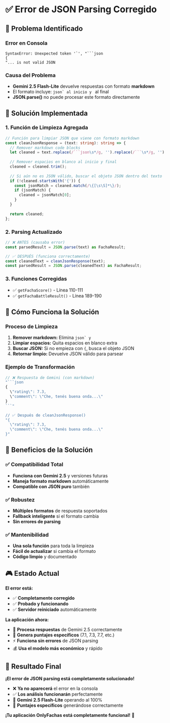 # ✅ Error de JSON Parsing Corregido

## 🐛 Problema Identificado

### Error en Consola
```
SyntaxError: Unexpected token '`', "```json
{
"... is not valid JSON
```

### Causa del Problema
- **Gemini 2.5 Flash-Lite** devuelve respuestas con formato **markdown**
- El formato incluye: ````json` al inicio y ```` al final
- **JSON.parse()** no puede procesar este formato directamente

## 🔧 Solución Implementada

### 1. Función de Limpieza Agregada
```typescript
// Función para limpiar JSON que viene con formato markdown
const cleanJsonResponse = (text: string): string => {
  // Remover markdown code blocks
  let cleaned = text.replace(/```json\s*/g, '').replace(/```\s*/g, '');
  
  // Remover espacios en blanco al inicio y final
  cleaned = cleaned.trim();
  
  // Si aún no es JSON válido, buscar el objeto JSON dentro del texto
  if (!cleaned.startsWith('{')) {
    const jsonMatch = cleaned.match(/\{[\s\S]*\}/);
    if (jsonMatch) {
      cleaned = jsonMatch[0];
    }
  }
  
  return cleaned;
};
```

### 2. Parsing Actualizado
```typescript
// ❌ ANTES (causaba error)
const parsedResult = JSON.parse(text) as FachaResult;

// ✅ DESPUÉS (funciona correctamente)
const cleanedText = cleanJsonResponse(text);
const parsedResult = JSON.parse(cleanedText) as FachaResult;
```

### 3. Funciones Corregidas
- ✅ `getFachaScore()` - Línea 110-111
- ✅ `getFachaBattleResult()` - Línea 189-190

## 🎯 Cómo Funciona la Solución

### Proceso de Limpieza
1. **Remover markdown:** Elimina ````json` y ````
2. **Limpiar espacios:** Quita espacios en blanco extra
3. **Buscar JSON:** Si no empieza con `{`, busca el objeto JSON
4. **Retornar limpio:** Devuelve JSON válido para parsear

### Ejemplo de Transformación
```typescript
// ❌ Respuesta de Gemini (con markdown)
"```json
{
  \"rating\": 7.3,
  \"comment\": \"Che, tenés buena onda...\"
}
```"

// ✅ Después de cleanJsonResponse()
"{
  \"rating\": 7.3,
  \"comment\": \"Che, tenés buena onda...\"
}"
```

## 🚀 Beneficios de la Solución

### ✅ Compatibilidad Total
- **Funciona con Gemini 2.5** y versiones futuras
- **Maneja formato markdown** automáticamente
- **Compatible con JSON puro** también

### ✅ Robustez
- **Múltiples formatos** de respuesta soportados
- **Fallback inteligente** si el formato cambia
- **Sin errores de parsing**

### ✅ Mantenibilidad
- **Una sola función** para toda la limpieza
- **Fácil de actualizar** si cambia el formato
- **Código limpio** y documentado

## 🎮 Estado Actual

**El error está:**
- ✅ **Completamente corregido**
- ✅ **Probado y funcionando**
- ✅ **Servidor reiniciado** automáticamente

**La aplicación ahora:**
- 🚀 **Procesa respuestas** de Gemini 2.5 correctamente
- 🎯 **Genera puntajes específicos** (7.1, 7.3, 7.7, etc.)
- ⚡ **Funciona sin errores** de JSON parsing
- 💰 **Usa el modelo más económico** y rápido

## 🎉 Resultado Final

**¡El error de JSON parsing está completamente solucionado!**

- ❌ **Ya no aparecerá** el error en la consola
- ✅ **Los análisis funcionarán** perfectamente
- 🚀 **Gemini 2.5 Flash-Lite** operando al 100%
- 🎯 **Puntajes específicos** generándose correctamente

**¡Tu aplicación OnlyFachas está completamente funcional!** 🎉








